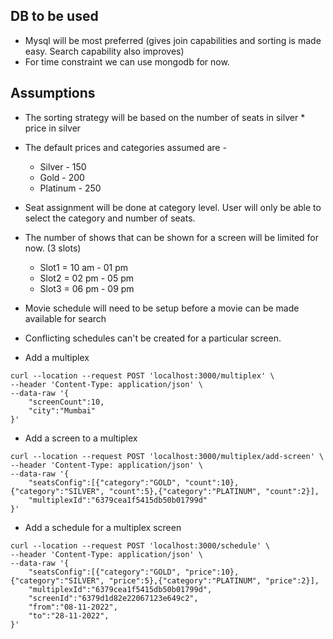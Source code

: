 ## DB to be used 
* Mysql will be most preferred (gives join capabilities and sorting is made easy. Search capability also improves)
* For time constraint we can use mongodb for now.
## Assumptions

* The sorting strategy will be based on the number of seats in silver * price in silver
* The default prices and categories assumed are - 
  * Silver   - 150
  * Gold     - 200
  * Platinum - 250

* Seat assignment will be done at category level. User will only be able to select the category and number of seats.
* The number of shows that can be shown for a screen will be limited for now. (3 slots)
  * Slot1 = 10 am - 01 pm
  * Slot2 = 02 pm - 05 pm
  * Slot3 = 06 pm - 09 pm

* Movie schedule will need to be setup before a movie can be made available for search
* Conflicting schedules can't be created for a particular screen.
* Add a multiplex
```
curl --location --request POST 'localhost:3000/multiplex' \
--header 'Content-Type: application/json' \
--data-raw '{
    "screenCount":10,
    "city":"Mumbai"
}'
```
* Add a screen to a multiplex
```
curl --location --request POST 'localhost:3000/multiplex/add-screen' \
--header 'Content-Type: application/json' \
--data-raw '{
    "seatsConfig":[{"category":"GOLD", "count":10},{"category":"SILVER", "count":5},{"category":"PLATINUM", "count":2}],
    "multiplexId":"6379cea1f5415db50b01799d"
}'
```
* Add a schedule for a multiplex screen
```
curl --location --request POST 'localhost:3000/schedule' \
--header 'Content-Type: application/json' \
--data-raw '{
    "seatsConfig":[{"category":"GOLD", "price":10},{"category":"SILVER", "price":5},{"category":"PLATINUM", "price":2}],
    "multiplexId":"6379cea1f5415db50b01799d",
    "screenId":"6379d1d82e22067123e649c2",
    "from":"08-11-2022",
    "to":"28-11-2022",
}'
```